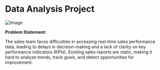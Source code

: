 # Data Analysis Project

![Image](https://github.com/user-attachments/assets/cbb499f2-76f0-4745-8e60-48fb8c6c96e0)

**Problem Statement**:


The sales team faces difficulties in accessing real-time sales performance data, leading to delays in decision-making and a lack of clarity on key performance indicators (KPIs). Existing sales reports are static, making it hard to analyze trends, track goals, and detect opportunities for improvement.

